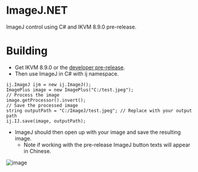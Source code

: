 # ImageJ.NET
 ImageJ control using C# and IKVM 8.9.0 pre-release.

# Building 
- Get IKVM 8.9.0 or the [developer pre-release](https://github.com/ikvmnet/ikvm/actions/runs/9238355862/artifacts/1537937356).
- Then use ImageJ in C# with ij namespace.
```
ij.ImageJ ijm = new ij.ImageJ();
ImagePlus image = new ImagePlus("C:/test.jpeg");
// Process the image
image.getProcessor().invert();
// Save the processed image
string outputPath = "C:/ImageJ/test.jpeg"; // Replace with your output path
ij.IJ.save(image, outputPath);
```
- ImageJ should then open up with your image and save the resulting image.
  - Note if working with the pre-release ImageJ button texts will appear in Chinese.

![image](https://github.com/BiologyTools/ImageJControl/assets/84872500/1749b84e-90a8-4ef4-ab7b-6d84220b7ea9)

